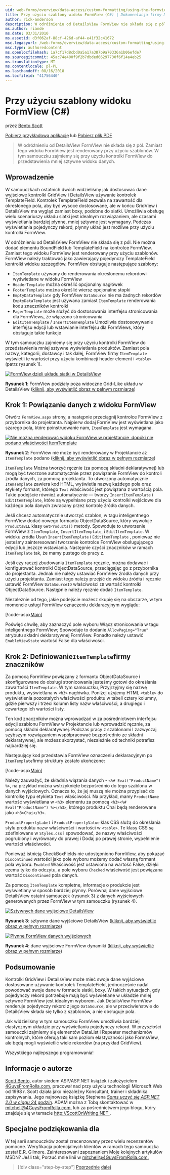 ```yaml
---
uid: web-forms/overview/data-access/custom-formatting/using-the-formview-s-templates-cs
title: Przy użyciu szablony widoku FormView (C#) | Dokumentacja firmy Microsoft
author: rick-anderson
description: W odróżnieniu od DetailsView FormView nie składa się z pól. Zamiast tego widoku FormView jest renderowany przy użyciu szablonów. W tym samouczku zajmiemy się przy użyciu F....
ms.author: riande
ms.date: 03/31/2010
ms.assetid: d3f062af-88cf-426d-af44-e41f32c41672
msc.legacyurl: /web-forms/overview/data-access/custom-formatting/using-the-formview-s-templates-cs
msc.type: authoredcontent
ms.openlocfilehash: 1a7cf17d8cbd0a5a17a387b9a70336a1b06efde7
ms.sourcegitcommit: 45ac74e400f9f2b7dbded66297730f6f14a4eb25
ms.translationtype: MT
ms.contentlocale: pl-PL
ms.lasthandoff: 08/16/2018
ms.locfileid: "41756440"
---
```

<a name="using-the-formviews-templates-c"></a>Przy użyciu szablony widoku FormView (C#)
====================
przez [Bento Scott](https://twitter.com/ScottOnWriting)

[Pobierz przykładową aplikację](http://download.microsoft.com/download/9/6/9/969e5c94-dfb6-4e47-9570-d6d9e704c3c1/ASPNET_Data_Tutorial_14_CS.exe) lub [Pobierz plik PDF](using-the-formview-s-templates-cs/_static/datatutorial14cs1.pdf)

> W odróżnieniu od DetailsView FormView nie składa się z pól. Zamiast tego widoku FormView jest renderowany przy użyciu szablonów. W tym samouczku zajmiemy się przy użyciu kontrolki FormView do przedstawienia mniej sztywne widoku danych.


## <a name="introduction"></a>Wprowadzenie

W samouczkach ostatnich dwóch widzieliśmy jak dostosować dane wyjściowe kontrolki GridView i DetailsView używanie kontrolek TemplateField. Kontrolek TemplateField zezwala na zawartość dla określonego pola, aby być wysoce dostosowane, ale w końcu GridView i DetailsView ma wygląd zamiast boxy, podobne do siatki. Umożliwia obsługę wielu scenariuszy układu siatki jest idealnym rozwiązaniem, ale czasami wyświetlania bardziej płynne, mniej sztywne jest wymagany. Podczas wyświetlania pojedynczy rekord, płynny układ jest możliwe przy użyciu kontrolki FormView.

W odróżnieniu od DetailsView FormView nie składa się z pól. Nie można dodać elementu BoundField lub TemplateField na kontrolce FormView. Zamiast tego widoku FormView jest renderowany przy użyciu szablonów. FormView należy traktować jako zawierający pojedynczy TemplateField kontrolki widoku szczegółów. FormView obsługuje następujące szablony:

- `ItemTemplate` używany do renderowania określonemu rekordowi wyświetlane w widoku FormView
- `HeaderTemplate` można określić opcjonalny nagłówek
- `FooterTemplate` można określić wiersz opcjonalne stopki
- `EmptyDataTemplate` gdy FormView `DataSource` nie ma żadnych rekordów `EmptyDataTemplate` jest używana zamiast `ItemTemplate` renderowania kodu znaczników kontrolki
- `PagerTemplate` może służyć do dostosowania interfejsu stronicowania dla FormViews, że włączono stronicowania
- `EditItemTemplate` / `InsertItemTemplate` Umożliwia dostosowywanie interfejsu edycji lub wstawianie interfejsu dla FormViews, który obsługuje takie funkcje

W tym samouczku zajmiemy się przy użyciu kontrolki FormView do przedstawienia mniej sztywne wyświetlania produktów. Zamiast pola nazwy, kategorii, dostawcy i tak dalej, FormView firmy `ItemTemplate` wyświetli te wartości przy użyciu kombinacji header element i `<table>` (patrz rysunek 1).


[![FormView dzieli układu siatki w DetailsView](using-the-formview-s-templates-cs/_static/image2.png)](using-the-formview-s-templates-cs/_static/image1.png)

**Rysunek 1**: FormView podziały poza widoczne Grid-Like układu w DetailsView ([kliknij, aby wyświetlić obraz w pełnym rozmiarze](using-the-formview-s-templates-cs/_static/image3.png))


## <a name="step-1-binding-the-data-to-the-formview"></a>Krok 1: Powiązanie danych z widoku FormView

Otwórz `FormView.aspx` strony, a następnie przeciągnij kontrolce FormView z przybornika do projektanta. Najpierw dodaj FormView jest wyświetlana jako szarego pola, które poinstruowanie nam, `ItemTemplate` jest wymagana.


[![Nie można renderować widoku FormView w projektancie, dopóki nie podano właściwości ItemTemplate](using-the-formview-s-templates-cs/_static/image5.png)](using-the-formview-s-templates-cs/_static/image4.png)

**Rysunek 2**: FormView nie może być renderowany w Projektancie aż `ItemTemplate` podano ([kliknij, aby wyświetlić obraz w pełnym rozmiarze](using-the-formview-s-templates-cs/_static/image6.png))


`ItemTemplate` Można tworzyć ręcznie (za pomocą składni deklaratywnej) lub mogą być tworzone automatycznie przez powiązanie FormView do kontroli źródła danych, za pomocą projektanta. To utworzony automatycznie `ItemTemplate` zawiera kod HTML, wyświetla nazwę każdego pola oraz etykiety formant, którego `Text` właściwość jest powiązana z wartością pola. Takie podejście również automatycznie — tworzy `InsertItemTemplate` i `EditItemTemplate`, które są wypełniane przy użyciu kontrolki wejściowe dla każdego pola danych zwracany przez kontrolę źródła danych.

Jeśli chcesz automatycznie utworzyć szablon, w tagu inteligentnego FormView dodać nowego formantu ObjectDataSource, który wywołuje `ProductsBLL` klasy `GetProducts()` metody. Spowoduje to utworzenie FormView z `ItemTemplate`, `InsertItemTemplate`, i `EditItemTemplate`. W widoku źródła Usuń `InsertItemTemplate` i `EditItemTemplate` , ponieważ nie jesteśmy zainteresowani tworzenie kontrolce FormView obsługującego edycji lub jeszcze wstawiania. Następnie czyści znaczników w ramach `ItemTemplate` tak, że mamy pustego do pracy z.

Jeśli czy raczej zbudowania `ItemTemplate` ręcznie, można dodawać i konfigurować kontrolki ObjectDataSource, przeciągając go z przybornika do projektanta. Jednak nie należy ustawiać FormView źródła danych przy użyciu projektanta. Zamiast tego należy przejść do widoku źródła i ręcznie ustawić FormView `DataSourceID` właściwości `ID` wartość kontrolki ObjectDataSource. Następnie należy ręcznie dodać `ItemTemplate`.

Niezależnie od tego, jakie podejście możesz skupię się na obszarze, w tym momencie usługi FormView oznaczeniu deklaracyjnym wyglądu:


[!code-aspx[Main](using-the-formview-s-templates-cs/samples/sample1.aspx)]

Poświęć chwilę, aby zaznaczyć pole wyboru Włącz stronicowania w tagu inteligentnego FormView; Spowoduje to dodanie `AllowPaging="True"` atrybutu składni deklaratywnej FormView. Ponadto należy ustawić `EnableViewState` wartość False dla właściwości.

## <a name="step-2-defining-theitemtemplates-markup"></a>Krok 2: Definiowanie`ItemTemplate`firmy znaczników

Za pomocą FormView powiązany z formantu ObjectDataSource i skonfigurowane do obsługi stronicowania jesteśmy gotowi do określania zawartości `ItemTemplate`. W tym samouczku, Przyjrzyjmy się nazwę produktu, wyświetlana w `<h3>` nagłówka. Poniżej użyjemy HTML `<table>` do wyświetlenia pozostałych właściwości produktu w tabeli cztery kolumny, gdzie pierwszy i trzeci kolumn listy nazw właściwości, a drugiego i czwartego ich wartości listy.

Ten kod znaczników można wprowadzać w za pośrednictwem interfejsu edycji szablonu FormView w Projektancie lub wprowadzić ręcznie, za pomocą składni deklaratywnej. Podczas pracy z szablonami I zazwyczaj szybszym rozwiązaniem współpracować bezpośrednio ze składni deklaratywnej, ale możesz skorzystać, niezależnie od techniki potrafisz najbardziej się.

Następujący kod przedstawia FormView oznaczeniu deklaracyjnym po `ItemTemplate`firmy struktury zostało ukończone:


[!code-aspx[Main](using-the-formview-s-templates-cs/samples/sample2.aspx)]

Należy zauważyć, że składnia wiązania danych - `<%# Eval("ProductName") %>`, na przykład można wstrzyknięte bezpośrednio do tego szablonu w danych wyjściowych. Oznacza to, że jej muszą nie można przypisać do kontrolkę typu etykieta `Text` właściwości. Na przykład, mamy `ProductName` wartość wyświetlana w `<h3>` elementu za pomocą `<h3><%# Eval("ProductName") %></h3>`, którego produktu Chai będą renderowane jako `<h3>Chai</h3>`.

`ProductPropertyLabel` i `ProductPropertyValue` klas CSS służą do określania stylu produktu nazw właściwości i wartości w `<table>`. Te klasy CSS są zdefiniowane w `Styles.css` i spowodować, że nazwy właściwości pogrubiony i wyrównany do prawej i Dodaj po prawej stronie, wypełnienie wartości właściwości.

Ponieważ istnieją CheckBoxFields nie udostępniono FormView, aby pokazać `Discontinued` wartości jako pole wyboru możemy dodać własną formant pola wyboru. `Enabled` Właściwość jest ustawiona na wartość False, dzięki czemu tylko do odczytu, a pole wyboru `Checked` właściwość jest powiązana wartość `Discontinued` pola danych.

Za pomocą `ItemTemplate` kompletne, informacje o produkcie jest wyświetlany w sposób bardziej płynny. Porównaj dane wyjściowe DetailsView ostatni samouczek (rysunek 3) z danych wyjściowych generowanych przez FormView w tym samouczku (rysunek 4).


[![Sztywnych dane wyjściowe DetailsView](using-the-formview-s-templates-cs/_static/image8.png)](using-the-formview-s-templates-cs/_static/image7.png)

**Rysunek 3**: sztywne dane wyjściowe DetailsView ([kliknij, aby wyświetlić obraz w pełnym rozmiarze](using-the-formview-s-templates-cs/_static/image9.png))


[![Płynne FormView danych wyjściowych](using-the-formview-s-templates-cs/_static/image11.png)](using-the-formview-s-templates-cs/_static/image10.png)

**Rysunek 4**: dane wyjściowe FormView dynamiki ([kliknij, aby wyświetlić obraz w pełnym rozmiarze](using-the-formview-s-templates-cs/_static/image12.png))


## <a name="summary"></a>Podsumowanie

Kontrolki GridView i DetailsView może mieć swoje dane wyjściowe dostosowane używanie kontrolek TemplateField, jednocześnie nadal powodować swoje dane w formacie siatki, boxy. W takich sytuacjach, gdy pojedynczy rekord potrzebuje mają być wyświetlane w układzie mniej sztywne FormView jest idealnym wyborem. Jak DetailsView FormView renderuje pojedynczy rekord z jego `DataSource`, ale w przeciwieństwie do DetailsView składa się tylko z szablonów, a nie obsługuje pola.

Jak widzieliśmy w tym samouczku FormView umożliwia bardziej elastycznym układzie przy wyświetlaniu pojedynczy rekord. W przyszłości samouczki zajmiemy się elementów DataList i Repeater mechanizmów kontrolnych, które oferują taki sam poziom elastyczności jako FormsView, ale będą mogli wyświetlić wiele rekordów (na przykład GridView).

Wszystkiego najlepszego programowania!

## <a name="about-the-author"></a>Informacje o autorze

[Scott Bento](http://www.4guysfromrolla.com/ScottMitchell.shtml), autor siedem ASP/ASP.NET książek i założycielem [4GuysFromRolla.com](http://www.4guysfromrolla.com), pracował nad przy użyciu technologii Microsoft Web od 1998 r. Scott działa jako niezależny Konsultant, trainer i składnika zapisywania. Jego najnowszą książkę Stephena [ *Sams uczyć się ASP.NET 2.0 w ciągu 24 godzin*](https://www.amazon.com/exec/obidos/ASIN/0672327384/4guysfromrollaco). ADAM można z Tobą skontaktować w [ mitchell@4GuysFromRolla.com.](mailto:mitchell@4GuysFromRolla.com) lub za pośrednictwem jego blogu, który znajduje się w temacie [ http://ScottOnWriting.NET ](http://ScottOnWriting.NET).

## <a name="special-thanks-to"></a>Specjalne podziękowania dla

W tej serii samouczków został zrecenzowany przez wielu recenzentów pomocne. Weryfikacja potencjalnych klientów w ramach tego samouczka został E.R. Gilmore. Zainteresowani zapoznaniem Moje kolejnych artykułów MSDN? Jeśli tak, Porzuć mnie linii w [ mitchell@4GuysFromRolla.com.](mailto:mitchell@4GuysFromRolla.com)

> [!div class="step-by-step"]
> [Poprzednie](using-templatefields-in-the-detailsview-control-cs.md)
> [dalej](displaying-summary-information-in-the-gridview-s-footer-cs.md)
